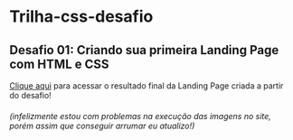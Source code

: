# Trilha-css-desafio
## Desafio 01: Criando sua primeira Landing Page com HTML e CSS

[Clique aqui](https://sophialopes.github.io/trilha-css-desafio/) para acessar o resultado final da Landing Page criada a partir do desafio!

###### (infelizmente estou com problemas na execução das imagens no site, porém assim que conseguir arrumar eu atualizo!)
